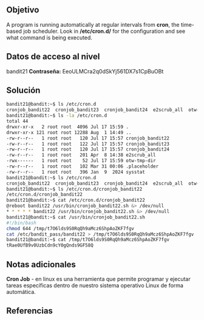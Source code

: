 ## Objetivo
A program is running automatically at regular intervals from **cron**, the time-based job scheduler. Look in **/etc/cron.d/** for the configuration and see what command is being executed.
## Datos de acceso al nivel
bandit21
**Contraseña:** EeoULMCra2q0dSkYj561DX7s1CpBuOBt
## Solución
```bash
bandit21@bandit:~$ ls /etc/cron.d
cronjob_bandit22  cronjob_bandit23  cronjob_bandit24  e2scrub_all  otw-tmp-dir  sysstat
bandit21@bandit:~$ ls -la /etc/cron.d
total 44
drwxr-xr-x   2 root root  4096 Jul 17 15:59 .
drwxr-xr-x 121 root root 12288 Aug  1 14:49 ..
-rw-r--r--   1 root root   120 Jul 17 15:57 cronjob_bandit22
-rw-r--r--   1 root root   122 Jul 17 15:57 cronjob_bandit23
-rw-r--r--   1 root root   120 Jul 17 15:57 cronjob_bandit24
-rw-r--r--   1 root root   201 Apr  8 14:38 e2scrub_all
-rwx------   1 root root    52 Jul 17 15:59 otw-tmp-dir
-rw-r--r--   1 root root   102 Mar 31 00:06 .placeholder
-rw-r--r--   1 root root   396 Jan  9  2024 sysstat
bandit21@bandit:~$ ls /etc/cron.d
cronjob_bandit22  cronjob_bandit23  cronjob_bandit24  e2scrub_all  otw-tmp-dir  sysstat
bandit21@bandit:~$ ls /etc/cron.d/cronjob_bandit22
/etc/cron.d/cronjob_bandit22
bandit21@bandit:~$ cat /etc/cron.d/cronjob_bandit22
@reboot bandit22 /usr/bin/cronjob_bandit22.sh &> /dev/null
* * * * * bandit22 /usr/bin/cronjob_bandit22.sh &> /dev/null
bandit21@bandit:~$ cat /usr/bin/cronjob_bandit22.sh
#!/bin/bash
chmod 644 /tmp/t7O6lds9S0RqQh9aMcz6ShpAoZKF7fgv
cat /etc/bandit_pass/bandit22 > /tmp/t7O6lds9S0RqQh9aMcz6ShpAoZKF7fgv
bandit21@bandit:~$ cat /tmp/t7O6lds9S0RqQh9aMcz6ShpAoZKF7fgv
tRae0UfB9v0UzbCdn9cY0gQnds9GF58Q
```
## Notas adicionales
**Cron Job** - en linux es una herramienta que permite programar y ejecutar tareas específicas dentro de nuestro sistema operativo Linux de forma automática.
## Referencias
